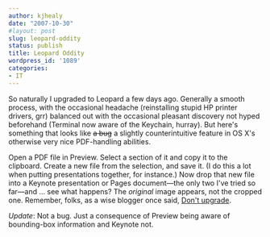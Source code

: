 ```yaml
---
author: kjhealy
date: "2007-10-30"
#layout: post
slug: leopard-oddity
status: publish
title: Leopard Oddity
wordpress_id: '1089'
categories:
- IT
---
```


So naturally I upgraded to Leopard a few days ago. Generally a smooth process, with the occasional headache (reinstalling stupid HP printer drivers, grr) balanced out with the occasional pleasant discovery not hyped beforehand (Terminal now aware of the Keychain, hurray). But here's something that looks like ~~a bug~~ a slightly counterintuitive feature in OS X's otherwise very nice PDF-handling abilities.

Open a PDF file in Preview. Select a section of it and copy it to the clipboard. Create a new file from the selection, and save it. (I do this a lot when putting presentations together, for instance.) Now drop that new file into a Keynote presentation or Pages document—the only two I've tried so far—and … see what happens? The *original* image appears, not the cropped one. Remember, folks, as a wise blogger once said, [Don't upgrade](http://crookedtimber.org/2004/06/04/dont-upgrade).

*Update*: Not a bug. Just a consequence of Preview being aware of bounding-box information and Keynote not.
